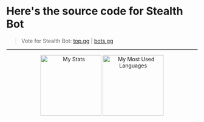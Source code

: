 # Here's the source code for Stealth Bot

> Vote for Stealth Bot: [top.gg](https://top.gg/bot/760179628122964008) | [bots.gg](https://discord.bots.gg/bots/760179628122964008)
----------------------------------------------------------------------
<p align="center">
    <img alt="My Stats" height="160em"  src="https://github-readme-stats.vercel.app/api?username=Ender2K89&theme=material-palenight&show_icons=tru">
    <img alt="My Most Used Languages" height="160em" src="https://github-readme-stats.vercel.app/api/top-langs/?username=Ender2K89&hide=html&layout=compact&theme=material-palenight">
</p>
